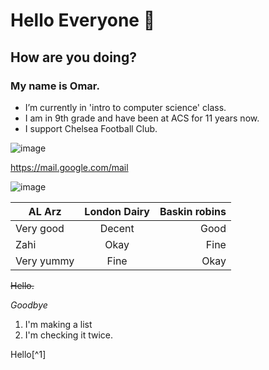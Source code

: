 # Hello Everyone 👋

## How are you doing?

### My name is Omar.


- I’m currently in 'intro to computer science' class.
- I am in 9th grade and have been at ACS for 11 years now.
- I support Chelsea Football Club.

![image](https://user-images.githubusercontent.com/123292188/213906149-1197418e-0380-47d2-8c2e-7fa1d61c153f.png)


https://mail.google.com/mail 

![image](https://user-images.githubusercontent.com/123292188/214226094-5886339f-e548-4e2e-95cc-d5b88564f843.png)

| AL Arz       | London Dairy |Baskin robins  |
| ------------- |:-------------:| -----:|
| Very good      |Decent | Good |
| Zahi      | Okay      |   Fine |
| Very yummy | Fine      |   Okay |


~~Hello.~~ 

*Goodbye*

1. I'm making a list
2. I'm checking it twice.


Hello[^1]




